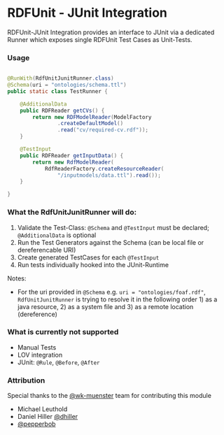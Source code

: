 RDFUnit - JUnit Integration
==========

RDFUnit-JUnit Integration provides an interface to JUnit via a dedicated Runner which exposes single RDFUnit Test Cases as Unit-Tests.

### Usage
```java

@RunWith(RdfUnitJunitRunner.class)
@Schema(uri = "ontologies/schema.ttl")
public static class TestRunner {

    @AdditionalData
    public RDFReader getCVs() {
        return new RDFModelReader(ModelFactory
                .createDefaultModel()
                .read("cv/required-cv.rdf"));
    }

    @TestInput
    public RDFReader getInputData() {
        return new RdfModelReader(
            RdfReaderFactory.createResourceReader(
                "/inputmodels/data.ttl").read());
    }

}
```

### What the RdfUnitJunitRunner will do:

1. Validate the Test-Class: `@Schema` and `@TestInput` must be declared; `@AdditionalData` is optional
2. Run the Test Generators against the Schema (can be local file or dereferencable URI)
3. Create generated TestCases for each `@TestInput`
4. Run tests individually hooked into the JUnit-Runtime

Notes:
 * For the uri provided in `@Schema` e.g. `uri = "ontologies/foaf.rdf"`, `RdfUnitJunitRunner` is trying to resolve it in the following order 1) as a java resource, 2) as a system file and 3) as a remote location (dereference)    

### What is currently not supported
- Manual Tests
- LOV integration
- JUnit: `@Rule`, `@Before`, `@After`

### Attribution
Special thanks to the [@wk-muenster](https://github.com/wk-muenster) team for contributing this module
 * Michael Leuthold 
 * Daniel Hiller [@dhiller](https://github.com/dhiller)
 * [@pepperbob](https://github.com/pepperbob)

